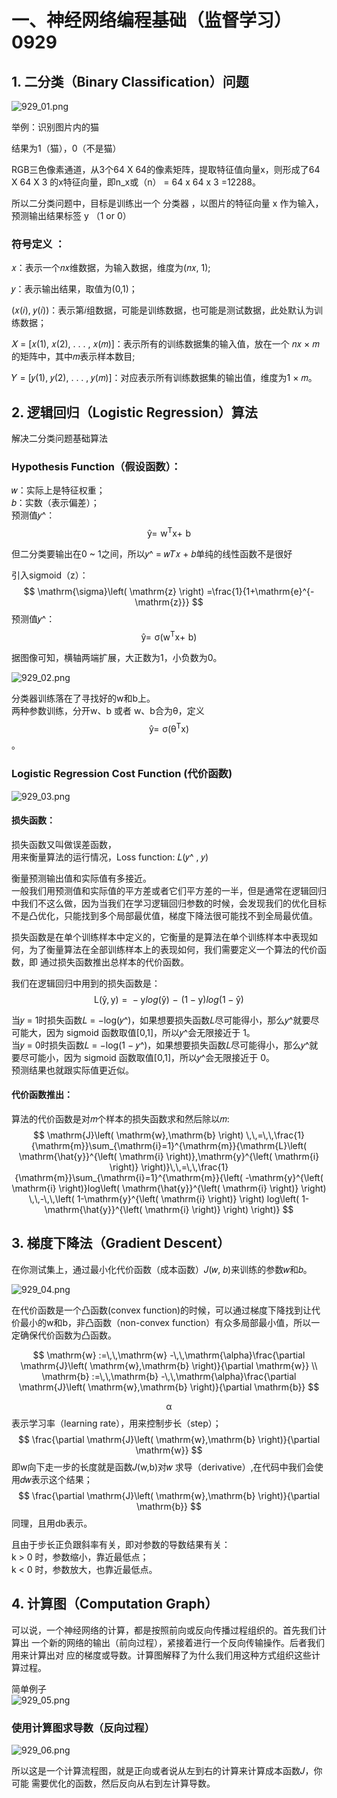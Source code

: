 # 一、神经网络编程基础（监督学习）0929

## 1. 二分类（Binary Classification）问题

![929_01.png](https://github.com/ta00231/DeepLearning/blob/main/Pictures/929_01.png)

举例：识别图片内的猫

结果为1（猫），0（不是猫）

RGB三色像素通道，从3个64 X 64的像素矩阵，提取特征值向量x，则形成了64 X 64 X 3 的x特征向量，即n_x或（n） = 64 x 64 x 3 =12288。

所以二分类问题中，目标是训练出一个 分类器 ，以图片的特征向量 x 作为输入，预测输出结果标签 y （1 or 0）

### 符号定义 ：
𝑥：表示一个𝑛𝑥维数据，为输入数据，维度为(𝑛𝑥, 1);  
  
𝑦：表示输出结果，取值为(0,1)；  
  
(𝑥(𝑖), 𝑦(𝑖))：表示第𝑖组数据，可能是训练数据，也可能是测试数据，此处默认为训练数据；  

𝑋 = [𝑥(1), 𝑥(2), . . . , 𝑥(𝑚)]：表示所有的训练数据集的输入值，放在一个 𝑛𝑥 × 𝑚的矩阵中，其中𝑚表示样本数目;  
  
𝑌 = [𝑦(1), 𝑦(2), . . . , 𝑦(𝑚)]：对应表示所有训练数据集的输出值，维度为1 × 𝑚。

## 2. 逻辑回归（Logistic Regression）算法

解决二分类问题基础算法

### Hypothesis Function（假设函数）：

𝑤：实际上是特征权重；  
𝑏：实数（表示偏差）；  
预测值𝑦^： 
$$
\mathrm{\hat{y}} =\,\,\mathrm{w}^{\mathrm{T}}\mathrm{x} +\,\,\mathrm{b}
$$

但二分类要输出在0 ~ 1之间，所以𝑦^ = 𝑤𝑇𝑥 + 𝑏单纯的线性函数不是很好

引入sigmoid（z）：  
$$
\mathrm{\sigma}\left( \mathrm{z} \right) =\frac{1}{1+\mathrm{e}^{-\mathrm{z}}}
$$
预测值𝑦^： 
$$
\mathrm{\hat{y}} =\,\,\mathrm{\sigma}\left( \mathrm{w}^{\mathrm{T}}\mathrm{x} +\,\,\mathrm{b} \right) 
$$

据图像可知，横轴两端扩展，大正数为1，小负数为0。  

![929_02.png](https://github.com/ta00231/DeepLearning/blob/main/Pictures/929_02.png)

分类器训练落在了寻找好的w和b上。  
两种参数训练，分开w、b 或者 w、b合为θ，定义
$$
\mathrm{\hat{y}} =\,\,\mathrm{\sigma}\left( \mathrm{\theta}^{\mathrm{T}}\mathrm{x} \right) 
$$
。

### Logistic Regression Cost Function  (代价函数)

![929_03.png](https://github.com/ta00231/DeepLearning/blob/main/Pictures/929_03.png)

#### 损失函数：
损失函数又叫做误差函数，  
用来衡量算法的运行情况，Loss function:  𝐿(𝑦^ , 𝑦)  
  
衡量预测输出值和实际值有多接近。  
一般我们用预测值和实际值的平方差或者它们平方差的一半，但是通常在逻辑回归中我们不这么做，因为当我们在学习逻辑回归参数的时候，会发现我们的优化目标不是凸优化，只能找到多个局部最优值，梯度下降法很可能找不到全局最优值。  
  
损失函数是在单个训练样本中定义的，它衡量的是算法在单个训练样本中表现如何，为了衡量算法在全部训练样本上的表现如何，我们需要定义一个算法的代价函数，即  通过损失函数推出总样本的代价函数。

我们在逻辑回归中用到的损失函数是：
$$
\mathrm{L}\left( \mathrm{\hat{y}},\mathrm{y} \right) \,\,=\,\,-\mathrm{y}log\left( \mathrm{\hat{y}} \right) \,\,-\,\,\left( 1-\mathrm{y} \right) log\left( 1-\mathrm{\hat{y}} \right) 
$$


当𝑦 = 1时损失函数𝐿 = −log(𝑦^)，如果想要损失函数𝐿尽可能得小，那么𝑦^就要尽可能大，因为 sigmoid 函数取值[0,1]，所以𝑦^会无限接近于 1。  
当𝑦 = 0时损失函数𝐿 = −log(1 − 𝑦^)，如果想要损失函数𝐿尽可能得小，那么𝑦^就要尽可能小，因为 sigmoid 函数取值[0,1]，所以𝑦^会无限接近于 0。  
预测结果也就跟实际值更近似。

#### 代价函数推出：

算法的代价函数是对𝑚个样本的损失函数求和然后除以𝑚:
$$
\mathrm{J}\left( \mathrm{w},\mathrm{b} \right) \,\,=\,\,\frac{1}{\mathrm{m}}\sum_{\mathrm{i}=1}^{\mathrm{m}}{\mathrm{L}\left( \mathrm{\hat{y}}^{\left( \mathrm{i} \right)},\mathrm{y}^{\left( \mathrm{i} \right)} \right)}\,\,=\,\,\frac{1}{\mathrm{m}}\sum_{\mathrm{i}=1}^{\mathrm{m}}{\left( -\mathrm{y}^{\left( \mathrm{i} \right)}log\left( \mathrm{\hat{y}}^{\left( \mathrm{i} \right)} \right) \,\,-\,\,\left( 1-\mathrm{y}^{\left( \mathrm{i} \right)} \right) log\left( 1-\mathrm{\hat{y}}^{\left( \mathrm{i} \right)} \right) \right)}
$$


## 3. 梯度下降法（Gradient Descent）

在你测试集上，通过最小化代价函数（成本函数）𝐽(𝑤, 𝑏)来训练的参数𝑤和𝑏。

![929_04.png](https://github.com/ta00231/DeepLearning/blob/main/Pictures/929_04.png)

在代价函数是一个凸函数(convex function)的时候，可以通过梯度下降找到让代价最小的w和b，非凸函数（non-convex function）有众多局部最小值，所以一定确保代价函数为凸函数。

$$
\mathrm{w} :=\,\,\mathrm{w} -\,\,\mathrm{\alpha}\frac{\partial \mathrm{J}\left( \mathrm{w},\mathrm{b} \right)}{\partial \mathrm{w}}
\\
\mathrm{b} :=\,\,\mathrm{b} -\,\,\mathrm{\alpha}\frac{\partial \mathrm{J}\left( \mathrm{w},\mathrm{b} \right)}{\partial \mathrm{b}}
$$


$$
\mathrm{\alpha}
$$
表示学习率（learning rate），用来控制步长（step）；  
$$
\frac{\partial \mathrm{J}\left( \mathrm{w},\mathrm{b} \right)}{\partial \mathrm{w}}
$$
即w向下走一步的长度就是函数𝐽(w,b)对𝑤 求导（derivative）,在代码中我们会使用𝑑𝑤表示这个结果；  
$$
\frac{\partial \mathrm{J}\left( \mathrm{w},\mathrm{b} \right)}{\partial \mathrm{b}}
$$
同理，且用db表示。

  
且由于步长正负跟斜率有关，即对参数的导数结果有关：  
k > 0 时，参数缩小，靠近最低点；  
k < 0 时，参数放大，也靠近最低点。

## 4. 计算图（Computation Graph）

可以说，一个神经网络的计算，都是按照前向或反向传播过程组织的。首先我们计算出
一个新的网络的输出（前向过程），紧接着进行一个反向传输操作。后者我们用来计算出对
应的梯度或导数。计算图解释了为什么我们用这种方式组织这些计算过程。

简单例子  
![929_05.png](https://github.com/ta00231/DeepLearning/blob/main/Pictures/929_05.png)

### 使用计算图求导数（反向过程）

![929_06.png](https://github.com/ta00231/DeepLearning/blob/main/Pictures/929_06.png)

所以这是一个计算流程图，就是正向或者说从左到右的计算来计算成本函数𝐽，你可能
需要优化的函数，然后反向从右到左计算导数。
